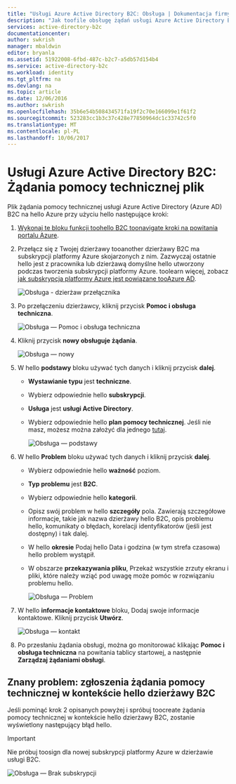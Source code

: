 ```yaml
---
title: "Usługi Azure Active Directory B2C: Obsługa | Dokumentacja firmy Microsoft"
description: "Jak toofile obsługę żądań usługi Azure Active Directory B2C"
services: active-directory-b2c
documentationcenter: 
author: swkrish
manager: mbaldwin
editor: bryanla
ms.assetid: 51922008-6fbd-487c-b2c7-a5db57d154b4
ms.service: active-directory-b2c
ms.workload: identity
ms.tgt_pltfrm: na
ms.devlang: na
ms.topic: article
ms.date: 12/06/2016
ms.author: swkrish
ms.openlocfilehash: 35b6e54b508434571fa19f2c70e166099e1f61f2
ms.sourcegitcommit: 523283cc1b3c37c428e77850964dc1c33742c5f0
ms.translationtype: MT
ms.contentlocale: pl-PL
ms.lasthandoff: 10/06/2017
---
```

# <a name="azure-active-directory-b2c-file-support-requests"></a>Usługi Azure Active Directory B2C: Żądania pomocy technicznej plik
Plik żądania pomocy technicznej usługi Azure Active Directory (Azure AD) B2C na hello Azure przy użyciu hello następujące kroki:

1. [Wykonaj te bloku funkcji toohello B2C toonavigate kroki na powitania portalu Azure](active-directory-b2c-app-registration.md#navigate-to-b2c-settings).
2. Przełącz się z Twojej dzierżawy tooanother dzierżawy B2C ma subskrypcji platformy Azure skojarzonych z nim. Zazwyczaj ostatnie hello jest z pracownika lub dzierżawą domyślne hello utworzony podczas tworzenia subskrypcji platformy Azure. toolearn więcej, zobacz [jak subskrypcja platformy Azure jest powiązane tooAzure AD](../active-directory/active-directory-how-subscriptions-associated-directory.md).
   
    ![Obsługa - dzierżaw przełącznika](./media/active-directory-b2c-support/support-switch-dir.png)
3. Po przełączeniu dzierżawcy, kliknij przycisk **Pomoc i obsługa techniczna**.
   
    ![Obsługa — Pomoc i obsługa techniczna](./media/active-directory-b2c-support/support-support.png)
4. Kliknij przycisk **nowy obsługuje żądania**.
   
    ![Obsługa — nowy](./media/active-directory-b2c-support/support-new.png)
5. W hello **podstawy** bloku używać tych danych i kliknij przycisk **dalej**.
   
   * **Wystawianie typu** jest **techniczne**.
   * Wybierz odpowiednie hello **subskrypcji**.
   * **Usługa** jest **usługi Active Directory**.
   * Wybierz odpowiednie hello **plan pomocy technicznej**. Jeśli nie masz, możesz można założyć dla jednego [tutaj](https://azure.microsoft.com/en-us/support/plans/).
     
     ![Obsługa — podstawy](./media/active-directory-b2c-support/support-basics.png)
6. W hello **Problem** bloku używać tych danych i kliknij przycisk **dalej**.
   
   * Wybierz odpowiednie hello **ważność** poziom.
   * **Typ problemu** jest **B2C**.
   * Wybierz odpowiednie hello **kategorii**.
   * Opisz swój problem w hello **szczegóły** pola. Zawierają szczegółowe informacje, takie jak nazwa dzierżawy hello B2C, opis problemu hello, komunikaty o błędach, korelacji identyfikatorów (jeśli jest dostępny) i tak dalej.
   * W hello **okresie** Podaj hello Data i godzina (w tym strefa czasowa) hello problem wystąpił.
   * W obszarze **przekazywania pliku**, Przekaż wszystkie zrzuty ekranu i pliki, które należy wziąć pod uwagę może pomóc w rozwiązaniu problemu hello.
     
     ![Obsługa — Problem](./media/active-directory-b2c-support/support-problem.png)
7. W hello **informacje kontaktowe** bloku, Dodaj swoje informacje kontaktowe. Kliknij przycisk **Utwórz**.
   
    ![Obsługa — kontakt](./media/active-directory-b2c-support/support-contact.png)
8. Po przesłaniu żądania obsługi, można go monitorować klikając **Pomoc i obsługa techniczna** na powitania tablicy startowej, a następnie **Zarządzaj żądaniami obsługi**.

## <a name="known-issue-filing-a-support-request-in-hello-context-of-a-b2c-tenant"></a>Znany problem: zgłoszenia żądania pomocy technicznej w kontekście hello dzierżawy B2C
Jeśli pominąć krok 2 opisanych powyżej i spróbuj toocreate żądania pomocy technicznej w kontekście hello dzierżawy B2C, zostanie wyświetlony następujący błąd hello.

> [!IMPORTANT]
> Nie próbuj toosign dla nowej subskrypcji platformy Azure w dzierżawie usługi B2C.  
> 
> 

![Obsługa — Brak subskrypcji](./media/active-directory-b2c-support/support-no-sub.png)

